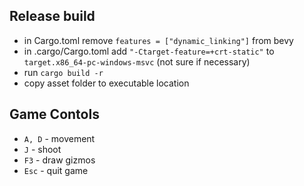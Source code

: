 ## Release build
- in Cargo.toml remove `features = ["dynamic_linking"]` from bevy
- in .cargo/Cargo.toml add `"-Ctarget-feature=+crt-static"` to `target.x86_64-pc-windows-msvc` (not sure if necessary)
- run `cargo build -r`
- copy asset folder to executable location

## Game Contols
- `A, D` - movement
- `J` - shoot
- `F3` - draw gizmos
- `Esc` - quit game
